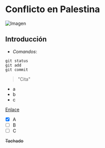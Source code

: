 # **Conflicto en Palestina**

![Imagen](https://www.infobae.com/new-resizer/LKKjfMpsficR0h_Bvbb9MIBu_fA=/arc-anglerfish-arc2-prod-infobae/public/PSZXJLMWZFB43EFH24ITIGZ6IQ.jpg)


## Introducción

* *Comandos*:
```
git status
git add
git commit
```
> "Cita"

* a
* b
* c

[Enlace](www.google.com)

- [x] A
- [ ] B
- [ ] C

~~Tachado~~

<!-- Esto no aparece -->




